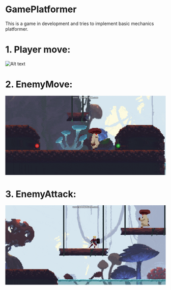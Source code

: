 # GamePlatformer
This is a game in development and tries to implement basic mechanics platformer.

# 1. Player move: 
![Alt text](MediaForGitHub/Move.gif)

# 2. EnemyMove: 
![Alt text](MediaForGitHub/EnemyMove.gif)

# 3. EnemyAttack: 
![Alt text](MediaForGitHub/EnemyAttack.gif)
